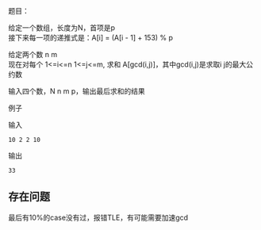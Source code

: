 题目：

给定一个数组，长度为N，首项是p  
接下来每一项的递推式是：A[i] = (A[i - 1] + 153) % p  

给定两个数 n m  
现在对每个 1<=i<=n 1<=j<=m, 求和 A[gcd(i,j)]，其中gcd(i,j)是求取i j的最大公约数

输入四个数，N n m p，输出最后求和的结果

例子

输入
```
10 2 2 10
```

输出
```
33
```

## 存在问题

最后有10%的case没有过，报错TLE，有可能需要加速gcd